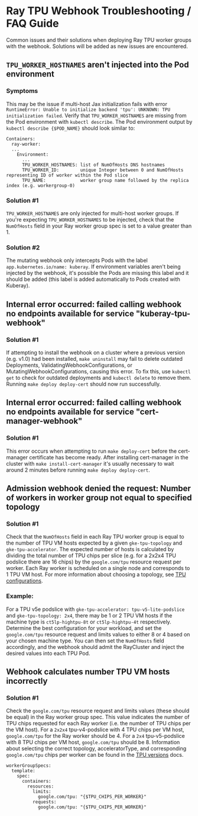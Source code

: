 # Ray TPU Webhook Troubleshooting / FAQ Guide
Common issues and their solutions when deploying Ray TPU worker groups with the webhook.
Solutions will be added as new issues are encountered.

## `TPU_WORKER_HOSTNAMES` aren't injected into the Pod environment

### Symptoms
This may be the issue if multi-host Jax initialization fails with error `RuntimeError: Unable to initialize backend 'tpu': UNKNOWN: TPU initialization failed`. Verify that `TPU_WORKER_HOSTNAMES` are missing from the Pod environment with `kubectl describe`. The Pod environment output by `kubectl describe {$POD_NAME}` should look similar to:
```
Containers:
  ray-worker:
  ...
    Environment:
      ...
      TPU_WORKER_HOSTNAMES: list of NumOfHosts DNS hostnames
      TPU_WORKER_ID:        unique Integer between 0 and NumOfHosts representing ID of worker within the Pod slice
      TPU_NAME:             worker group name followed by the replica index (e.g. workergroup-0)
```

### Solution #1
`TPU_WORKER_HOSTNAMES` are only injected for multi-host worker groups. If you're expecting `TPU_WORKER_HOSTNAMES` to be injected, check that the `NumOfHosts` field in your Ray worker group spec is set to a value greater than 1.

### Solution #2
The mutating webhook only intercepts Pods with the label `app.kubernetes.io/name: kuberay`. If environment variables aren't being injected by the webhook, it's possible the Pods are missing this label and it should be added (this label is added automatically to Pods created with Kuberay).

## Internal error occurred: failed calling webhook no endpoints available for service "kuberay-tpu-webhook"

### Solution #1
If attempting to install the webhook on a cluster where a previous version (e.g. v1.0) had been installed, `make uninstall` may fail to delete outdated Deployments, ValidatingWebhookConfigurations, or MutatingWebhookConfigurations, causing this error. To fix this, use `kubectl get` to check for outdated deployments and `kubectl delete` to remove them. Running `make deploy deploy-cert` should now run successfully.

## Internal error occurred: failed calling webhook no endpoints available for service "cert-manager-webhook"

### Solution #1
This error occurs when attempting to run `make deploy-cert` before the cert-manager certificate has become ready. After installing cert-manager in the cluster with `make install-cert-manager` it's usually necessary to wait around 2 minutes before running `make deploy deploy-cert`.

## Admission webhook denied the request: Number of workers in worker group not equal to specified topology

### Solution #1
Check that the `NumOfHosts` field in each Ray TPU worker group is equal to the number of TPU VM hosts expected by a given `gke-tpu-topology` and `gke-tpu-accelerator`. The expected number of hosts is calculated by dividing the total number of TPU chips per slice (e.g. for a 2x2x4 TPU podslice there are 16 chips) by the `google.com/tpu` resource request per worker. Each Ray worker is scheduled on a single node and corresponds to 1 TPU VM host. For more information about choosing a topology, see [TPU configurations](https://cloud.google.com/kubernetes-engine/docs/concepts/tpus#configuration).
### Example:
For a TPU v5e podslice with `gke-tpu-accelerator: tpu-v5-lite-podslice` and `gke-tpu-topology: 2x4`, there may be 1 or 2 TPU VM hosts if the machine type is `ct5lp-hightpu-8t` or `ct5lp-hightpu-4t` respectively. Determine the best configuration for your workload, and set the `google.com/tpu` resource request and limits values to either 8 or 4 based on your chosen machine type. You can then set the `NumOfHosts` field accordingly, and the webhook should admit the RayCluster and inject the desired values into each TPU Pod.

## Webhook calculates number TPU VM hosts incorrectly

### Solution #1
Check the `google.com/tpu` resource request and limits values (these should be equal) in the Ray worker group spec. This value indicates the number of TPU chips requested for each Ray worker (i.e. the number of TPU chips per the VM host). For a `2x2x4` tpu-v4-podslice with 4 TPU chips per VM host, `google.com/tpu` for the Ray worker should be 4. For a `2x4` tpu-v5-podslice with 8 TPU chips per VM host, `google.com/tpu` should be 8. Information about selecting the correct topology, acceleratorType, and corresponding `google.com/tpu` chips per worker can be found in the [TPU versions](https://cloud.google.com/tpu/docs/v5e) docs.
```
workerGroupSpecs:
  template:
    spec:
      containers:
        resources:
          limits:
            google.com/tpu: "{$TPU_CHIPS_PER_WORKER}"
          requests:
            google.com/tpu: "{$TPU_CHIPS_PER_WORKER}"
```
